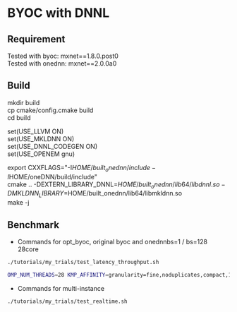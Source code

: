 # BYOC with DNNL

## Requirement
Tested with byoc: mxnet==1.8.0.post0  
Tested with onednn: mxnet==2.0.0a0  

## Build
mkdir build  
cp cmake/config.cmake build  
cd build  
  
set(USE_LLVM ON)  
set(USE_MKLDNN ON)  
set(USE_DNNL_CODEGEN ON)  
set(USE_OPENEM gnu)  
  
export CXXFLAGS="-I$HOME/built_onednn/include -I$HOME/oneDNN/build/include"  
cmake .. -DEXTERN_LIBRARY_DNNL=$HOME/built_onednn/lib64/libdnnl.so -DMKLDNN_LIBRARY=$HOME/built_onednn/lib64/libmkldnn.so  
make -j  

## Benchmark
- Commands for opt_byoc, original byoc and onednnbs=1 / bs=128 28core
```bash
./tutorials/my_trials/test_latency_throughput.sh
```
```bash
OMP_NUM_THREADS=28 KMP_AFFINITY=granularity=fine,noduplicates,compact,1,0 numactl --physcpubind=0-27 --membind=0 python benchmark_onednn.py
```

- Commands for multi-instance
```bash
./tutorials/my_trials/test_realtime.sh
```
